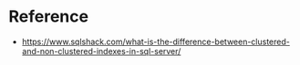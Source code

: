 # Reference

- https://www.sqlshack.com/what-is-the-difference-between-clustered-and-non-clustered-indexes-in-sql-server/
